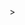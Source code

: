 <!DOCTYPE html>
<html>
<head>
<title>CSS 3 Animation using transition</title>>
<style type="text/css">
        
        body > div
        {
            
            margin:10px 500px;
            
            width:100px;
            height:100px;
            
            background:#108910;
            color:#fff;
            
            text-align:center;
            line-height:100px;
            
            transition:all 1.0s ease;
            
        }
        
        .circle:hover
        {
            background:#FF800A;
        }
        .circle:hover
        {
            border-radius:50%;
        }
    </style>
</head>
<body>
    
    <div class="circle">Box</div>
        
</body>
</html>
